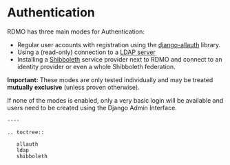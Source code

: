 # Authentication

RDMO has three main modes for Authentication:

* Regular user accounts with registration using the [django-allauth](../../../../configuration/authentication/allauth.html) library.
* Using a (read-only) connection to a [LDAP server](../../../../configuration/authentication/ldap.html)
* Installing a [Shibboleth](../../../../configuration/authentication/shibboleth.html) service provider next to RDMO and connect to an identity provider or even a whole Shibboleth federation.

**Important:** These modes are only tested individually and may be treated **mutually exclusive** (unless proven otherwise).

If none of the modes is enabled, only a very basic login will be available and users need to be created using the Django Admin Interface.

```eval_rst
----

.. toctree::

   allauth
   ldap
   shibboleth
```

